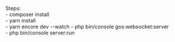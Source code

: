 Steps:  
    - composer install  
    - yarn install  
    - yarn encore dev --watch
    - php bin/console gos:websocket:server  
    - php bin/console server:run  